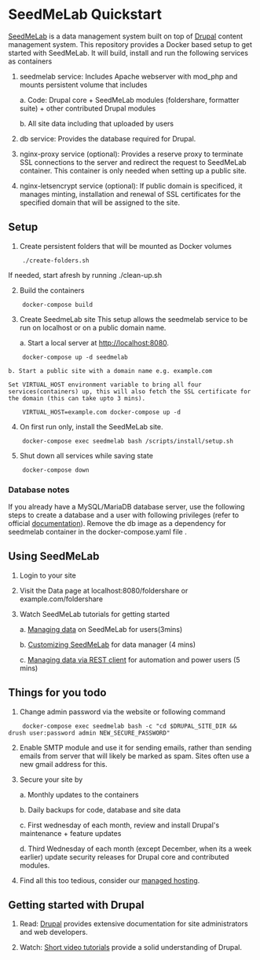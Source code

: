 # SeedMeLab Quickstart
[SeedMeLab](https://seedmelab.org) is a data management system built on top of [Drupal](https://drupal.org) content management system. This repository provides a Docker based setup to get started with SeedMeLab. It will build, install and run the following services as containers 
1. seedmelab service: Includes Apache webserver with mod_php and mounts persistent volume that includes 

    a. Code: Drupal core + SeedMeLab modules (foldershare, formatter suite) + other contributed Drupal modules
    
    b. All site data including that uploaded by users
2. db service: Provides the database required for Drupal.
3. nginx-proxy service (optional): Provides a reserve proxy to terminate SSL connections to the server and redirect the request to SeedMeLab container. This container is only needed when setting up a public site.
4. nginx-letsencrypt service (optional): If public domain is specificed, it manages minting, installation and renewal  of SSL certificates for the specified domain that will be assigned to the site.


## Setup
1. Create persistent folders that will be mounted as Docker volumes
```
    ./create-folders.sh
```
If needed, start afresh by running ./clean-up.sh

2. Build the containers
```
    docker-compose build
```

3.  Create SeedmeLab site
This setup allows the seedmelab service to be run on localhost or on a public domain name.

    a. Start a local server at <a href="http://localhost:8080">http://localhost:8080</a>.
```
    docker-compose up -d seedmelab
```
    b. Start a public site with a domain name e.g. example.com
    
    Set VIRTUAL_HOST environment variable to bring all four services(containers) up, this will also fetch the SSL certificate for the domain (this can take upto 3 mins).
```
    VIRTUAL_HOST=example.com docker-compose up -d
```
4. On first run only, install the SeedMeLab site.

```
    docker-compose exec seedmelab bash /scripts/install/setup.sh
```
5. Shut down all services while saving state
```
    docker-compose down
```

### Database notes
If you already have a  MySQL/MariaDB database server, use the following steps to create a database and a user with following privileges (refer to official [documentation](https://www.drupal.org/docs/installing-drupal/step-3-create-a-database)). Remove the db image as a dependency for seedmelab container in the docker-compose.yaml file .


## Using SeedMeLab
1. Login to your site

2. Visit the Data page at localhost:8080/foldershare or example.com/foldershare

3. Watch SeedMeLab tutorials for getting started

    a. [Managing data](https://seedmelab.org/managing-data-on-seedmelab) on SeedMeLab for users(3mins)

    b. [Customizing SeedMeLab](https://seedmelab.org/customizing-seedmelab) for data manager (4 mins)

    c. [Managing data via REST client](https://seedmelab.org/managing-data-via-rest-client-on-seedmelab) for automation and power users (5 mins)


## Things for you todo 
1. Change admin password via the website or following command
```
    docker-compose exec seedmelab bash -c "cd $DRUPAL_SITE_DIR && drush user:password admin NEW_SECURE_PASSWORD"
```

2. Enable SMTP module and use it for sending emails, rather than sending emails from server that will likely be marked as spam. Sites often use a new gmail address for this. 

3. Secure your site by

    a. Monthly updates to the containers

    b. Daily backups for code, database and site data
   
    c. First wednesday of each month, review and install Drupal's maintenance + feature updates 
    
    d. Third Wednesday of each month (except December, when its a week earlier) update security releases for Drupal core and contributed modules. 

4. Find all this too tedious, consider our [managed hosting](https://seedmelab.org).


## Getting started with Drupal
1. Read: [Drupal](https://www.drupal.org/docs/user_guide/en/index.html) provides extensive documentation for site administrators and web developers. 

2. Watch: [Short video tutorials](https://www.youtube.com/playlist?list=PLtaXuX0nEZk9MKY_ClWcPkGtOEGyLTyCO
) provide a solid understanding of Drupal.   
